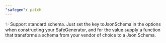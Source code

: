 ```yaml
---
"safegen": patch
---
```


✨ Support standard schema. Just set the key toJsonSchema in the options when constructing your SafeGenerator, and for the value supply a function that transforms a schema from your vendor of choice to a Json Schema.
